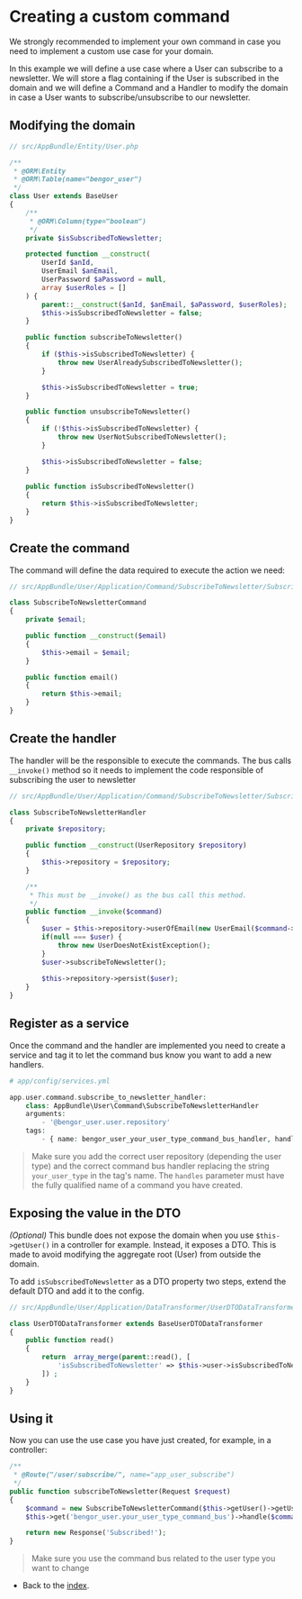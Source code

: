 # Creating a custom command

We strongly recommended to implement your own command in case you need to implement a custom use case for your domain.

In this example we will define a use case where a User can subscribe to a newsletter. We will store a flag containing
if the User is subscribed in the domain and we will define a Command and a Handler to modify the domain in case a 
User wants to subscribe/unsubscribe to our newsletter.

## Modifying the domain

```php
// src/AppBundle/Entity/User.php

/**
 * @ORM\Entity
 * @ORM\Table(name="bengor_user")
 */
class User extends BaseUser
{
    /**
     * @ORM\Column(type="boolean")
     */
    private $isSubscribedToNewsletter;

    protected function __construct(
        UserId $anId,
        UserEmail $anEmail,
        UserPassword $aPassword = null,
        array $userRoles = []
    ) {
        parent::__construct($anId, $anEmail, $aPassword, $userRoles);
        $this->isSubscribedToNewsletter = false;
    }

    public function subscribeToNewsletter()
    {
        if ($this->isSubscribedToNewsletter) {
            throw new UserAlreadySubscribedToNewsletter();
        }

        $this->isSubscribedToNewsletter = true;
    }

    public function unsubscribeToNewsletter()
    {
        if (!$this->isSubscribedToNewsletter) {
            throw new UserNotSubscribedToNewsletter();
        }

        $this->isSubscribedToNewsletter = false;
    }
    
    public function isSubscribedToNewsletter()
    {
        return $this->isSubscribedToNewsletter;
    }
}
```

## Create the command

The command will define the data required to execute the action we need:

```php
// src/AppBundle/User/Application/Command/SubscribeToNewsletter/SubscribeToNewsletterCommand.php

class SubscribeToNewsletterCommand
{
    private $email;

    public function __construct($email)
    {
        $this->email = $email;
    }

    public function email()
    {
        return $this->email;
    }
}
```

## Create the handler

The handler will be the responsible to execute the commands. The bus calls `__invoke()` method so it needs to implement
the code responsible of subscribing the user to newsletter

```php
// src/AppBundle/User/Application/Command/SubscribeToNewsletter/SubscribeToNewsletterHandler.php

class SubscribeToNewsletterHandler
{
    private $repository;

    public function __construct(UserRepository $repository)
    {
        $this->repository = $repository;
    }

    /**
     * This must be __invoke() as the bus call this method.
     */
    public function __invoke($command)
    {
        $user = $this->repository->userOfEmail(new UserEmail($command->email()));
        if(null === $user) {
            throw new UserDoesNotExistException();
        }
        $user->subscribeToNewsletter();
        
        $this->repository->persist($user);
    }
}
```

## Register as a service

Once the command and the handler are implemented you need to create a service and tag it to let the command bus know 
you want to add a new handlers.

```php
# app/config/services.yml

app.user.command.subscribe_to_newsletter_handler:
    class: AppBundle\User\Command\SubscribeToNewsletterHandler
    arguments:
        - '@bengor_user.user.repository'
    tags:
        - { name: bengor_user_your_user_type_command_bus_handler, handles: AppBundle\User\Command\SubscribeToNewsletterCommand }
```

> Make sure you add the correct user repository (depending the user type) and the correct command bus handler replacing
the string `your_user_type` in the tag's name. The `handles` parameter must have the fully qualified name of a command
you have created.

## Exposing the value in the DTO

*(Optional)* This bundle does not expose the domain when you use `$this->getUser()` in a controller for example. Instead,
it exposes a DTO. This is made to avoid modifying the aggregate root (User) from outside the domain.
  
To add `isSubscribedToNewsletter` as a DTO property two steps, extend the default DTO and add it to the config.

```php
// src/AppBundle/User/Application/DataTransformer/UserDTODataTransformer.php

class UserDTODataTransformer extends BaseUserDTODataTransformer 
{
    public function read()
    {
        return  array_merge(parent::read(), [
            'isSubscribedToNewsletter' => $this->user->isSubscribedToNewsletter(),
        ]) ;
    }
}
```

## Using it

Now you can use the use case you have just created, for example, in a controller:

```php
/**
 * @Route("/user/subscribe/", name="app_user_subscribe")
 */
public function subscribeToNewsletter(Request $request)
{
    $command = new SubscribeToNewsletterCommand($this->getUser()->getUsername());
    $this->get('bengor_user.your_user_type_command_bus')->handle($command);

    return new Response('Subscribed!');
}
```

> Make sure you use the command bus related to the user type you want to change

- Back to the [index](index.md).

